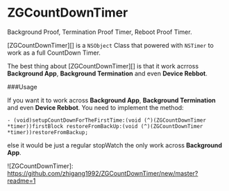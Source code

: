 ZGCountDownTimer
================

 Background Proof, Termination Proof Timer, Reboot Proof Timer.


[ZGCountDownTimer][] is a `NSObject` Class that powered with `NSTimer` to work as a full CountDown Timer.

The best thing about [ZGCountDownTimer][] is that it work acrross **Background App**, **Background Termination** and even **Device Rebbot**.


###Usage

If you want it to work across **Background App**, **Background Termination** and even **Device Rebbot**.
You need to implement the method:

```
- (void)setupCountDownForTheFirstTime:(void (^)(ZGCountDownTimer *timer))firstBlock restoreFromBackUp:(void (^)(ZGCountDownTimer *timer))restoreFromBackup;
```

else it would be just a regular stopWatch the only work across **Background App**.


![ZGCountDownTimer]: https://github.com/zhigang1992/ZGCountDownTimer/new/master?readme=1
